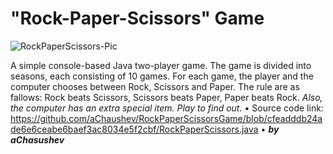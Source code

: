 # "Rock-Paper-Scissors" Game
![RockPaperScissors-Pic](https://user-images.githubusercontent.com/119160647/205402398-d27f6b64-99ae-4e1d-ba4f-4444734d652f.png)

A simple console-based Java two-player game.
Тhe game is divided into seasons, each consisting of 10 games.
For each game, the player and the computer chooses between Rock, Scissors and Paper.
The rule are as fallows: Rock beats Scissors, Scissors beats Paper, Paper beats Rock.
*Also, the computer has an extra special item. Play to find out.*
• Source code link: https://github.com/aChaushev/RockPaperScissorsGame/blob/cfeadddb24ade6e6ceabe6baef3ac8034e5f2cbf/RockPaperScissors.java
• ***by aChasushev***
